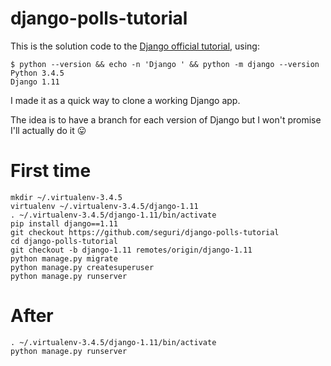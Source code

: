 # django-polls-tutorial

This is the solution code to the [Django official tutorial](https://docs.djangoproject.com/en/1.11/intro/tutorial01/), using:

    $ python --version && echo -n 'Django ' && python -m django --version
    Python 3.4.5
    Django 1.11

I made it as a quick way to clone a working Django app.

The idea is to have a branch for each version of Django but I won't promise I'll actually do it 😛

# First time

    mkdir ~/.virtualenv-3.4.5
    virtualenv ~/.virtualenv-3.4.5/django-1.11
    . ~/.virtualenv-3.4.5/django-1.11/bin/activate
    pip install django==1.11
    git checkout https://github.com/seguri/django-polls-tutorial
    cd django-polls-tutorial
    git checkout -b django-1.11 remotes/origin/django-1.11
    python manage.py migrate
    python manage.py createsuperuser
    python manage.py runserver

# After

    . ~/.virtualenv-3.4.5/django-1.11/bin/activate
    python manage.py runserver


